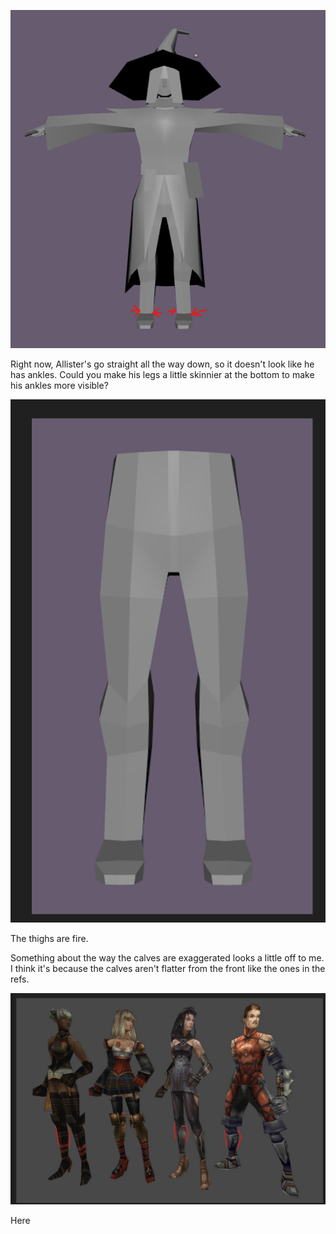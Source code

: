 ![](<../../../../_Meta/Attachments/Pasted image 20250612144658.png>)

Right now, Allister's go straight all the way down, so it doesn't look like he has ankles. Could you make his legs a little skinnier at the bottom to make his ankles more visible? 


![](<../../../../_Meta/Attachments/Pasted image 20250612145628.png>)

The thighs are fire.

Something about the way the calves are exaggerated looks a little off to me. I think it's because the calves aren't flatter from the front like the ones in the refs.

![](<../../../../_Meta/Attachments/Pasted image 20250612150226.png>)

Here